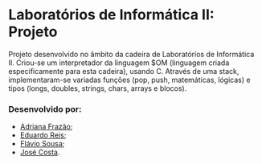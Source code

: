 # Laboratórios de Informática II: Projeto 

Projeto desenvolvido no âmbito da cadeira de Laboratórios de Informática II. Criou-se um interpretador da linguagem $OM (linguagem criada especificamente para esta cadeira), usando C. Através de uma stack, implementaram-se variadas funções (pop, push, matemáticas, lógicas) e tipos (longs, doubles, strings, chars, arrays e blocos).

### Desenvolvido por:

- [Adriana Frazão](https://github.com/AdrianaBot);
- [Eduardo Reis](https://github.com/EdSolo221);
- [Flávio Sousa](https://github.com/flaviodrsousa);
- [José Costa](https://github.com/jluis02).
